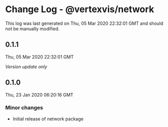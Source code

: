 # Change Log - @vertexvis/network

This log was last generated on Thu, 05 Mar 2020 22:32:01 GMT and should not be manually modified.

## 0.1.1
Thu, 05 Mar 2020 22:32:01 GMT

*Version update only*

## 0.1.0
Thu, 23 Jan 2020 06:20:16 GMT

### Minor changes

- Initial release of network package

